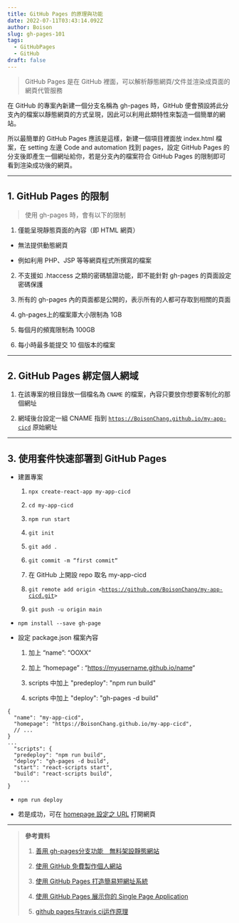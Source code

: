 ```yaml
---
title: GitHub Pages 的原理與功能
date: 2022-07-11T03:43:14.092Z
author: Boison
slug: gh-pages-101
tags:
  - GitHubPages
  - GitHub
draft: false
---
```

> GitHub Pages 是在 GitHub 裡面，可以解析靜態網頁/文件並渲染成頁面的網頁代管服務

在 GitHub 的專案內新建一個分支名稱為 gh-pages 時，GitHub 便會預設將此分支內的檔案以靜態網頁的方式呈現，因此可以利用此類特性來製造一個簡單的網站。

所以最簡單的 GitHub Pages 應該是這樣，新建一個項目裡面放 index.html 檔案，在 setting 左邊 Code and automation 找到 pages，設定 GitHub Pages 的分支後即產生一個網址給你，若是分支內的檔案符合 GitHub Pages 的限制即可看到渲染成功後的網頁。

---

## 1. GitHub Pages 的限制

> 使用 gh-pages 時，會有以下的限制

1. 僅能呈現靜態頁面的內容（即 HTML 網頁） 

  * 無法提供動態網頁

  * 例如利用 PHP、JSP 等等網頁程式所撰寫的檔案

2. 不支援如 .htaccess 之類的密碼驗證功能，即不能針對 gh-pages 的頁面設定密碼保護

3. 所有的 gh-pages 內的頁面都是公開的，表示所有的人都可存取到相關的頁面

4. gh-pages上的檔案庫大小限制為 1GB

5. 每個月的頻寬限制為 100GB

6. 每小時最多能提交 10 個版本的檔案

---

## 2. GitHub Pages 綁定個人網域

1. 在該專案的根目錄放一個檔名為 `CNAME` 的檔案，內容只要放你想要客制化的那個網址

2. 網域後台設定一組 CNAME 指到 [`https://BoisonChang.github.io/my-app-cicd`](https://BoisonChang.github.io/my-app-cicd)  原始網址

---

## 3. 使用套件快速部署到 GitHub Pages

* 建置專案

  1. `npx create-react-app my-app-cicd`

  2. `cd my-app-cicd`

  3. `npm run start`

  4. `git init`

  5. `git add .`

  6. `git commit -m “first commit“`

  7. 在 GitHub 上開設 repo 取名 my-app-cicd

  8. `git remote add origin <`[`https://github.com/BoisonChang/my-app-cicd.git`](https://github.com/BoisonChang/my-app-cicd.git)`>`

  9. `git push -u origin main`

* `npm install --save gh-page`

* 設定 package.json 檔案內容

  1. 加上 “name”: “OOXX“

  2. 加上 “homepage” : “<https://myusername.github.io/name>“

  3. scripts 中加上 "predeploy": "npm run build"

  4. scripts 中加上 "deploy": "gh-pages -d build"

```
{
  "name": "my-app-cicd",
  "homepage": "https://BoisonChang.github.io/my-app-cicd",
  // ...
}
...
  "scripts": {
  "predeploy": "npm run build",
  "deploy": "gh-pages -d build",
  "start": "react-scripts start",
  "build": "react-scripts build",
    ...
}
```

* `npm run deploy`

* 若是成功，可在 [homepage 設定之 URL](https://boisonchang.github.io/my-app-cicd/) 打開網頁

---

> **參考資料**
>
> 1. [善用 gh-pages分支功能　無料架設靜態網站](https://www.netadmin.com.tw/netadmin/zh-tw/technology/89C148A5BC09490785753668A11280B8)
>
> 2. [使用 GitHub 免費製作個人網站](https://gitbook.tw/chapters/github/using-github-pages)
>
> 3. [使用 GitHub Pages 打造簡易短網址系統](https://blog.poychang.net/how-to-use-github-pages-build-a-short-url-app/)
>
> 4. [使用 GitHub Pages 展示你的 Single Page Application](https://blog.timtnlee.me/post/development/spa-on-github-page)
>
> 5. [github pages与travis ci运作原理](https://www.cnblogs.com/zhangnan35/p/10830010.html)